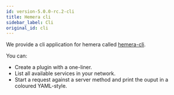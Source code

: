 ```yaml
---
id: version-5.0.0-rc.2-cli
title: Hemera cli
sidebar_label: Cli
original_id: cli
---
```


We provide a cli application for hemera called [hemera-cli](https://github.com/hemerajs/hemera-cli).

You can:

* Create a plugin with a one-liner.
* List all available services in your network.
* Start a request against a server method and print the ouput in a coloured YAML-style.
